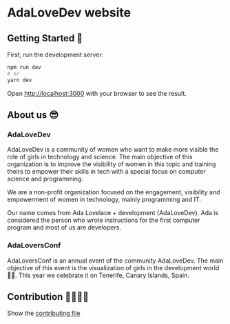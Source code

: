 # AdaLoveDev website

## Getting Started 🚀

First, run the development server:

```bash
npm run dev
# or
yarn dev
```

Open [http://localhost:3000](http://localhost:3000) with your browser to see the result.

## About us 😎
### AdaLoveDev

AdaLoveDev is a community of women who want to make more visible the role of girls in technology and science. The main objective of this organization is to improve the visibility of women in this topic and training theirs to empower their skills in tech with a special focus on computer science and programming.

We are a non-profit organization focused on the engagement, visibility and empowerment of women in technology, mainly programming and IT.

Our name comes from Ada Lovelace + development (AdaLoveDev). Ada is considered the person who wrote instructions for the first computer program and most of us are developers.

### AdaLoversConf

AdaLoversConf is an annual event of the community AdaLoveDev. The main objective of this event is the visualization of girls in the development world 👩‍💻. This year we celebrate it on Tenerife, Canary Islands, Spain.

## Contribution 👩‍💻👨‍💻
Show the [contributing file](CONTRIBUTING.md)
